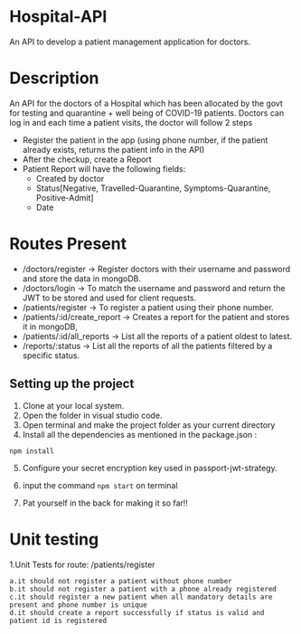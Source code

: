 # Hospital-API
An API to develop a patient management application for doctors.

# Description 
An API for the doctors of a Hospital which has been
allocated by the govt for testing and quarantine + well being of COVID-19
patients.
Doctors can log in and each time a patient visits, the doctor will follow 2 steps
  - Register the patient in the app (using phone number, if the patient
    already exists, returns the patient info in the API)
  - After the checkup, create a Report
  - Patient Report will have the following fields:
      - Created by doctor
      - Status[Negative, Travelled-Quarantine,
        Symptoms-Quarantine, Positive-Admit]
      - Date

# Routes Present
- /doctors/register 
   → Register doctors with their username and password and store the data in mongoDB.
- /doctors/login 
   → To match the username and password and return the JWT to be stored and used for client requests.
- /patients/register
   → To register a patient using their phone number.
- /patients/:id/create_report
   → Creates a report for the patient and stores it in mongoDB, 
- /patients/:id/all_reports 
   → List all the reports of a patient oldest to latest.
- /reports/:status 
   → List all the reports of all the patients filtered by a specific
status.

## Setting up the project
1. Clone at your local system.
2. Open the folder in visual studio code.
3. Open terminal and make the project folder as your current directory
4. Install all the dependencies as mentioned in the package.json :
```
npm install
```
5. Configure your secret encryption key used in passport-jwt-strategy.

6. input the command `npm start` on terminal

7. Pat yourself in the back for making it so far!!

# Unit testing
1.Unit Tests for route: /patients/register

    a.it should not register a patient without phone number
    b.it should not register a patient with a phone already registered
    c.it should register a new patient when all mandatory details are present and phone number is unique
    d.it should create a report successfully if status is valid and patient id is registered
